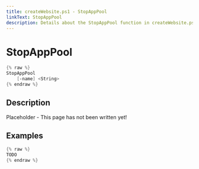 ```yaml
---
title: createWebsite.ps1 - StopAppPool
linkText: StopAppPool
description: Details about the StopAppPool function in createWebsite.ps1 helper script
---
```


# StopAppPool

```PowerShell
{% raw %}
StopAppPool
    [-name] <String>
{% endraw %}
```

## Description

Placeholder - This page has not been written yet!

## Examples

```PowerShell
{% raw %}
TODO
{% endraw %}
```
